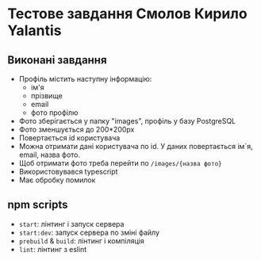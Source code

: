 # Тестове завдання Смолов Кирило Yalantis

## Виконанi завдання
* Профіль містить наступну інформацію:
  * ім'я
  * прізвище
  * email
  * фото профілю
* Фото зберiгається у папку "images", профiль у базу PostgreSQL
* Фото зменшується до 200*200px 
* Повертається id користувача
* Можна отримати данi користувача по id. У даних повертається iм`я, email, назва фото.
* Щоб отримати фото треба перейти по `/images/{назва фото}`
* Використовувався typescript
* Має обробку помилок

## npm scripts
* `start`: лiнтинг i запуск сервера
* `start:dev`: запуск сервера по змiнi файлу
* `prebuild` & `build`: лiнтинг i компiляцiя
* `lint`: лiнтинг з eslint

